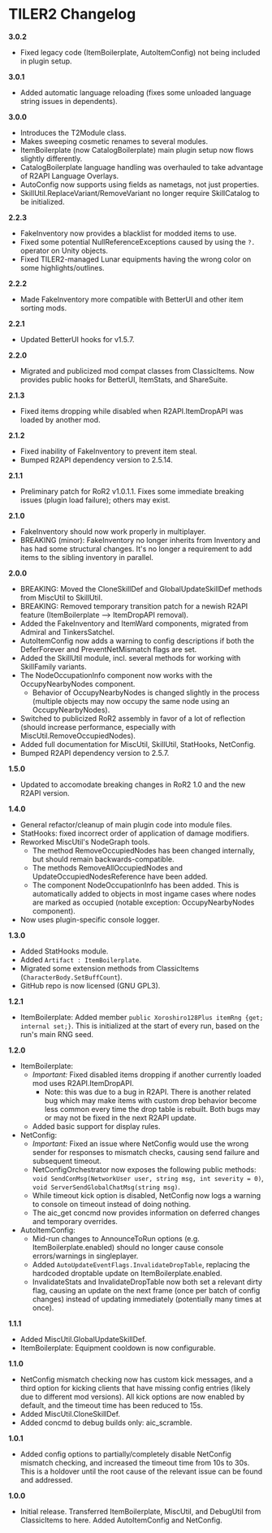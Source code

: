 ﻿# TILER2 Changelog

**3.0.2**

- Fixed legacy code (ItemBoilerplate, AutoItemConfig) not being included in plugin setup.

**3.0.1**

- Added automatic language reloading (fixes some unloaded language string issues in dependents).

**3.0.0**

- Introduces the T2Module class.
- Makes sweeping cosmetic renames to several modules.
- ItemBoilerplate (now CatalogBoilerplate) main plugin setup now flows slightly differently.
- CatalogBoilerplate language handling was overhauled to take advantage of R2API Language Overlays.
- AutoConfig now supports using fields as nametags, not just properties.
- SkillUtil.ReplaceVariant/RemoveVariant no longer require SkillCatalog to be initialized.

**2.2.3**

- FakeInventory now provides a blacklist for modded items to use.
- Fixed some potential NullReferenceExceptions caused by using the `?.` operator on Unity objects.
- Fixed TILER2-managed Lunar equipments having the wrong color on some highlights/outlines.

**2.2.2**

- Made FakeInventory more compatible with BetterUI and other item sorting mods.

**2.2.1**

- Updated BetterUI hooks for v1.5.7.

**2.2.0**

- Migrated and publicized mod compat classes from ClassicItems. Now provides public hooks for BetterUI, ItemStats, and ShareSuite.

**2.1.3**

- Fixed items dropping while disabled when R2API.ItemDropAPI was loaded by another mod.

**2.1.2**

- Fixed inability of FakeInventory to prevent item steal.
- Bumped R2API dependency version to 2.5.14.

**2.1.1**

- Preliminary patch for RoR2 v1.0.1.1. Fixes some immediate breaking issues (plugin load failure); others may exist.

**2.1.0**

- FakeInventory should now work properly in multiplayer.
- BREAKING (minor): FakeInventory no longer inherits from Inventory and has had some structural changes. It's no longer a requirement to add items to the sibling inventory in parallel.

**2.0.0**

- BREAKING: Moved the CloneSkillDef and GlobalUpdateSkillDef methods from MiscUtil to SkillUtil.
- BREAKING: Removed temporary transition patch for a newish R2API feature (ItemBoilerplate --> ItemDropAPI removal).
- Added the FakeInventory and ItemWard components, migrated from Admiral and TinkersSatchel.
- AutoItemConfig now adds a warning to config descriptions if both the DeferForever and PreventNetMismatch flags are set.
- Added the SkillUtil module, incl. several methods for working with SkillFamily variants.
- The NodeOccupationInfo component now works with the OccupyNearbyNodes component.
	- Behavior of OccupyNearbyNodes is changed slightly in the process (multiple objects may now occupy the same node using an OccupyNearbyNodes).
- Switched to publicized RoR2 assembly in favor of a lot of reflection (should increase performance, especially with MiscUtil.RemoveOccupiedNodes).
- Added full documentation for MiscUtil, SkillUtil, StatHooks, NetConfig.
- Bumped R2API dependency version to 2.5.7.

**1.5.0**

- Updated to accomodate breaking changes in RoR2 1.0 and the new R2API version.

**1.4.0**

- General refactor/cleanup of main plugin code into module files.
- StatHooks: fixed incorrect order of application of damage modifiers.
- Reworked MiscUtil's NodeGraph tools.
	- The method RemoveOccupiedNodes has been changed internally, but should remain backwards-compatible.
	- The methods RemoveAllOccupiedNodes and UpdateOccupiedNodesReference have been added.
	- The component NodeOccupationInfo has been added. This is automatically added to objects in most ingame cases where nodes are marked as occupied (notable exception: OccupyNearbyNodes component).
- Now uses plugin-specific console logger.

**1.3.0**

- Added StatHooks module.
- Added `Artifact : ItemBoilerplate`.
- Migrated some extension methods from ClassicItems (`CharacterBody.SetBuffCount`).
- GitHub repo is now licensed (GNU GPL3).

**1.2.1**

- ItemBoilerplate: Added member `public Xoroshiro128Plus itemRng {get; internal set;}`. This is initialized at the start of every run, based on the run's main RNG seed.

**1.2.0**

- ItemBoilerplate:
	- *Important:* Fixed disabled items dropping if another currently loaded mod uses R2API.ItemDropAPI.
		- Note: this was due to a bug in R2API. There is another related bug which may make items with custom drop behavior become less common every time the drop table is rebuilt. Both bugs may or may not be fixed in the next R2API update.
	- Added basic support for display rules.
- NetConfig:
	- *Important:* Fixed an issue where NetConfig would use the wrong sender for responses to mismatch checks, causing send failure and subsequent timeout.
	- NetConfigOrchestrator now exposes the following public methods: `void SendConMsg(NetworkUser user, string msg, int severity = 0)`, `void ServerSendGlobalChatMsg(string msg)`.
	- While timeout kick option is disabled, NetConfig now logs a warning to console on timeout instead of doing nothing.
	- The aic_get concmd now provides information on deferred changes and temporary overrides.
- AutoItemConfig:
	- Mid-run changes to AnnounceToRun options (e.g. ItemBoilerplate.enabled) should no longer cause console errors/warnings in singleplayer.
	- Added `AutoUpdateEventFlags.InvalidateDropTable`, replacing the hardcoded droptable update on ItemBoilerplate.enabled.
	- InvalidateStats and InvalidateDropTable now both set a relevant dirty flag, causing an update on the next frame (once per batch of config changes) instead of updating immediately (potentially many times at once).

**1.1.1**

- Added MiscUtil.GlobalUpdateSkillDef.
- ItemBoilerplate: Equipment cooldown is now configurable.

**1.1.0**

- NetConfig mismatch checking now has custom kick messages, and a third option for kicking clients that have missing config entries (likely due to different mod versions). All kick options are now enabled by default, and the timeout time has been reduced to 15s.
- Added MiscUtil.CloneSkillDef.
- Added concmd to debug builds only: aic_scramble.

**1.0.1**

- Added config options to partially/completely disable NetConfig mismatch checking, and increased the timeout time from 10s to 30s. This is a holdover until the root cause of the relevant issue can be found and addressed.

**1.0.0**

- Initial release. Transferred ItemBoilerplate, MiscUtil, and DebugUtil from ClassicItems to here. Added AutoItemConfig and NetConfig.